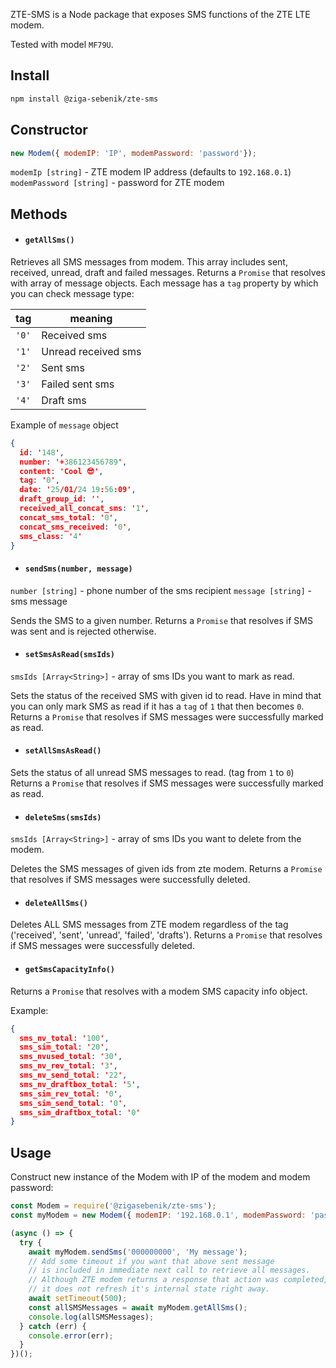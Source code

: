 ZTE-SMS is a Node package that exposes SMS functions of the ZTE LTE modem. 

Tested with model `MF79U`.

## Install
```bash
npm install @ziga-sebenik/zte-sms
```

## Constructor

```js
new Modem({ modemIP: 'IP', modemPassword: 'password'});
```
`modemIp [string]` - ZTE modem IP address (defaults to `192.168.0.1`)
`modemPassword [string]` - password for ZTE modem

## Methods

- #### `getAllSms()`
Retrieves all SMS messages from modem. This array includes sent, received, unread, draft and failed messages.
Returns a `Promise` that resolves with array of message objects. Each message has a `tag` property by which you can check message type: 

| tag   | meaning             |
| ----- | ------------------- |
| `'0'` | Received sms        |
| `'1'` | Unread received sms |
| `'2'` | Sent sms            |
| `'3'` | Failed sent sms     |
| `'4'` | Draft sms           |

Example of `message` object
```json
{
  id: '148',
  number: '+386123456789',
  content: 'Cool 😎',
  tag: '0',
  date: '25/01/24 19:56:09',
  draft_group_id: '',
  received_all_concat_sms: '1',
  concat_sms_total: '0',
  concat_sms_received: '0',
  sms_class: '4'
}
```

- #### `sendSms(number, message)`
`number [string]` - phone number of the sms recipient
`message [string]` - sms message

Sends the SMS to a given number.
Returns a `Promise` that resolves if SMS was sent and is rejected otherwise.

- #### `setSmsAsRead(smsIds)`
`smsIds [Array<String>]` - array of sms IDs you want to mark as read. 

Sets the status of the received SMS with given id to read.
Have in mind that you can only mark SMS as read if it has a `tag` of `1` that then becomes `0`.
Returns a `Promise` that resolves if SMS messages were successfully marked as read.

- #### `setAllSmsAsRead()`
Sets the status of all unread SMS messages to read. (tag from `1` to `0`)
Returns a `Promise` that resolves if SMS messages were successfully marked as read.

- #### `deleteSms(smsIds)`
`smsIds [Array<String>]` - array of sms IDs you want to delete from the modem. 

Deletes the SMS messages of given ids from zte modem.
Returns a `Promise` that resolves if SMS messages were successfully deleted.

- #### `deleteAllSms()`
Deletes ALL SMS messages from ZTE modem regardless of the tag ('received', 'sent', 'unread', 'failed', 'drafts').
Returns a `Promise` that resolves if SMS messages were successfully deleted.

- #### `getSmsCapacityInfo()`
Returns a `Promise` that resolves with a modem SMS capacity info object.

Example:
```json
{
  sms_nv_total: '100',
  sms_sim_total: '20',
  sms_nvused_total: '30',
  sms_nv_rev_total: '3',
  sms_nv_send_total: '22',
  sms_nv_draftbox_total: '5',
  sms_sim_rev_total: '0',
  sms_sim_send_total: '0',
  sms_sim_draftbox_total: '0'
}
```

## Usage
Construct new instance of the Modem with IP of the modem and modem password:

```js
const Modem = require('@zigasebenik/zte-sms');
const myModem = new Modem({ modemIP: '192.168.0.1', modemPassword: 'password'});

(async () => {
  try {
    await myModem.sendSms('000000000', 'My message');
    // Add some timeout if you want that above sent message
    // is included in immediate next call to retrieve all messages.
    // Although ZTE modem returns a response that action was completed,
    // it does not refresh it's internal state right away.
    await setTimeout(500);
    const allSMSMessages = await myModem.getAllSms();
    console.log(allSMSMessages);
  } catch (err) {
    console.error(err);
  }
})();
```
